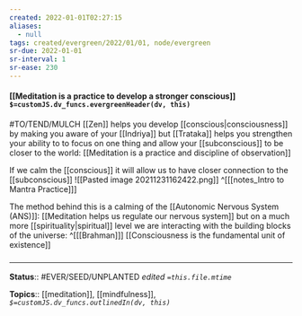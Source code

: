 ```yaml
---
created: 2022-01-01T02:27:15 
aliases:
  - null
tags: created/evergreen/2022/01/01, node/evergreen
sr-due: 2022-01-01
sr-interval: 1
sr-ease: 230
---
```


#### [[Meditation is a practice to develop a stronger conscious]] `$=customJS.dv_funcs.evergreenHeader(dv, this)`

#TO/TEND/MULCH 
[[Zen]] helps you develop [[conscious|consciousness]] by making you aware of your [[Indriya]] but [[Trataka]] helps you strengthen your ability to to focus on one thing and allow your [[subconscious]] to be closer to the world:
[[Meditation is a practice and discipline of observation]]

If we calm the [[conscious]] it will allow us to have closer connection to the [[subconscious]]
![[Pasted image 20211231162422.png]]
^[[[notes_Intro to Mantra Practice]]]

The method behind this is a calming of the [[Autonomic Nervous System (ANS)]]: [[Meditation helps us regulate our nervous system]]
but on a much more [[spirituality|spiritual]] level we are interacting with the building blocks of the universe:
^[[[Brahman]]]
[[Consciousness is the fundamental unit of existence]]



### <hr class="footnote"/>

**Status**:: #EVER/SEED/UNPLANTED
*edited `=this.file.mtime`*

**Topics**:: [[meditation]], [[mindfulness]], 
*`$=customJS.dv_funcs.outlinedIn(dv, this)`*


